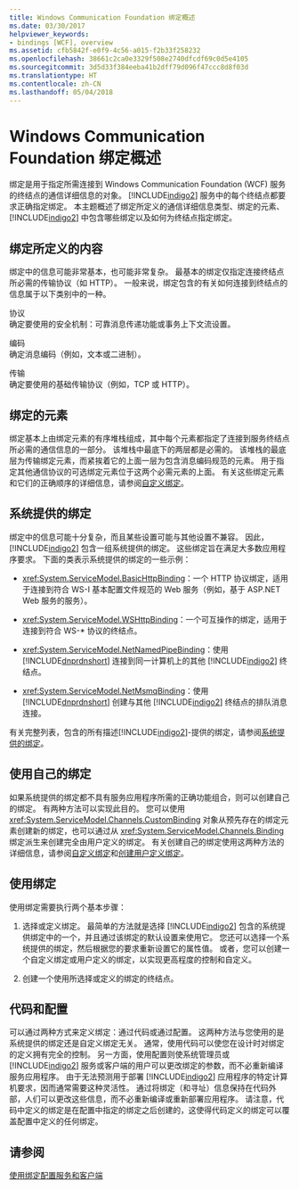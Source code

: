 ```yaml
---
title: Windows Communication Foundation 绑定概述
ms.date: 03/30/2017
helpviewer_keywords:
- bindings [WCF], overview
ms.assetid: cfb5842f-e0f9-4c56-a015-f2b33f258232
ms.openlocfilehash: 38661c2ca0e3329f508e2740dfcdf69c0d5e4105
ms.sourcegitcommit: 3d5d33f384eeba41b2dff79d096f47ccc8d8f03d
ms.translationtype: HT
ms.contentlocale: zh-CN
ms.lasthandoff: 05/04/2018
---
```

# <a name="windows-communication-foundation-bindings-overview"></a>Windows Communication Foundation 绑定概述
绑定是用于指定所需连接到 Windows Communication Foundation (WCF) 服务的终结点的通信详细信息的对象。 [!INCLUDE[indigo2](../../../includes/indigo2-md.md)] 服务中的每个终结点都要求正确指定绑定。 本主题概述了绑定所定义的通信详细信息类型、绑定的元素、[!INCLUDE[indigo2](../../../includes/indigo2-md.md)] 中包含哪些绑定以及如何为终结点指定绑定。  
  
## <a name="what-a-binding-defines"></a>绑定所定义的内容  
 绑定中的信息可能非常基本，也可能非常复杂。 最基本的绑定仅指定连接终结点所必需的传输协议（如 HTTP）。 一般来说，绑定包含的有关如何连接到终结点的信息属于以下类别中的一种。  
  
 协议  
 确定要使用的安全机制：可靠消息传递功能或事务上下文流设置。  
  
 编码  
 确定消息编码（例如，文本或二进制）。  
  
 传输  
 确定要使用的基础传输协议（例如，TCP 或 HTTP）。  
  
## <a name="the-elements-of-a-binding"></a>绑定的元素  
 绑定基本上由绑定元素的有序堆栈组成，其中每个元素都指定了连接到服务终结点所必需的通信信息的一部分。 该堆栈中最底下的两层都是必需的。 该堆栈的最底层为传输绑定元素，而紧挨着它的上面一层为包含消息编码规范的元素。 用于指定其他通信协议的可选绑定元素位于这两个必需元素的上面。 有关这些绑定元素和它们的正确顺序的详细信息，请参阅[自定义绑定](../../../docs/framework/wcf/extending/custom-bindings.md)。  
  
## <a name="system-provided-bindings"></a>系统提供的绑定  
 绑定中的信息可能十分复杂，而且某些设置可能与其他设置不兼容。 因此，[!INCLUDE[indigo2](../../../includes/indigo2-md.md)] 包含一组系统提供的绑定。 这些绑定旨在满足大多数应用程序要求。 下面的类表示系统提供的绑定的一些示例：  
  
-   <xref:System.ServiceModel.BasicHttpBinding>：一个 HTTP 协议绑定，适用于连接到符合 WS-I 基本配置文件规范的 Web 服务（例如，基于 ASP.NET Web 服务的服务）。  
  
-   <xref:System.ServiceModel.WSHttpBinding>：一个可互操作的绑定，适用于连接到符合 WS-* 协议的终结点。  
  
-   <xref:System.ServiceModel.NetNamedPipeBinding>：使用 [!INCLUDE[dnprdnshort](../../../includes/dnprdnshort-md.md)] 连接到同一计算机上的其他 [!INCLUDE[indigo2](../../../includes/indigo2-md.md)] 终结点。  
  
-   <xref:System.ServiceModel.NetMsmqBinding>：使用 [!INCLUDE[dnprdnshort](../../../includes/dnprdnshort-md.md)] 创建与其他 [!INCLUDE[indigo2](../../../includes/indigo2-md.md)] 终结点的排队消息连接。  
  
 有关完整列表，包含的所有描述[!INCLUDE[indigo2](../../../includes/indigo2-md.md)]-提供的绑定，请参阅[系统提供的绑定](../../../docs/framework/wcf/system-provided-bindings.md)。  
  
## <a name="using-your-own-bindings"></a>使用自己的绑定  
 如果系统提供的绑定都不具有服务应用程序所需的正确功能组合，则可以创建自己的绑定。 有两种方法可以实现此目的。 您可以使用 <xref:System.ServiceModel.Channels.CustomBinding> 对象从预先存在的绑定元素创建新的绑定，也可以通过从 <xref:System.ServiceModel.Channels.Binding> 绑定派生来创建完全由用户定义的绑定。 有关创建自己的绑定使用这两种方法的详细信息，请参阅[自定义绑定](../../../docs/framework/wcf/extending/custom-bindings.md)和[创建用户定义绑定](../../../docs/framework/wcf/extending/creating-user-defined-bindings.md)。  
  
## <a name="using-bindings"></a>使用绑定  
 使用绑定需要执行两个基本步骤：  
  
1.  选择或定义绑定。 最简单的方法就是选择 [!INCLUDE[indigo2](../../../includes/indigo2-md.md)] 包含的系统提供绑定中的一个，并且通过该绑定的默认设置来使用它。 您还可以选择一个系统提供的绑定，然后根据您的要求重新设置它的属性值。 或者，您可以创建一个自定义绑定或用户定义的绑定，以实现更高程度的控制和自定义。  
  
2.  创建一个使用所选择或定义的绑定的终结点。  
  
## <a name="code-and-configuration"></a>代码和配置  
 可以通过两种方式来定义绑定：通过代码或通过配置。 这两种方法与您使用的是系统提供的绑定还是自定义绑定无关。 通常，使用代码可以使您在设计时对绑定的定义拥有完全的控制。 另一方面，使用配置则使系统管理员或 [!INCLUDE[indigo2](../../../includes/indigo2-md.md)] 服务或客户端的用户可以更改绑定的参数，而不必重新编译服务应用程序。 由于无法预测用于部署 [!INCLUDE[indigo2](../../../includes/indigo2-md.md)] 应用程序的特定计算机要求，因而通常需要这种灵活性。 通过将绑定（和寻址）信息保持在代码外部，人们可以更改这些信息，而不必重新编译或重新部署应用程序。 请注意，代码中定义的绑定是在配置中指定的绑定之后创建的，这使得代码定义的绑定可以覆盖配置中定义的任何绑定。  
  
## <a name="see-also"></a>请参阅  
 [使用绑定配置服务和客户端](../../../docs/framework/wcf/using-bindings-to-configure-services-and-clients.md)
